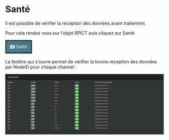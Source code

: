 Santé
===
Il est possible de vérifier la réception des données avant traitement.

Pour cela rendez vous sur l'objet RPICT puis cliquez sur Santé

![rpict_btsante](../images/rpict_btsante.png)

La fenêtre qui s'ouvre permet de vérifier la bonne reception des données par NodeID pour chaque channel :

![rpict_stante](../images/rpict_sante.png)
